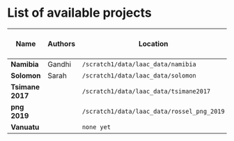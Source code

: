 # List of available projects

| Name | Authors | Location | Recordings | Audio length (hours) | Status |
|------|---------|----------|------------|----------------------|--------|
| **Namibia** | Gandhi | `/scratch1/data/laac_data/namibia` | {project.recordings} | 1449 | {project.status} | 
| **Solomon** | Sarah | `/scratch1/data/laac_data/solomon` | {project.recordings} | 5954 | {project.status} | 
| **Tsimane 2017** |  | `/scratch1/data/laac_data/tsimane2017` | {project.recordings} | 556 | {project.status} | 
| **png 2019** |  | `/scratch1/data/laac_data/rossel_png_2019` | {project.recordings} | 760 | {project.status} | 
| **Vanuatu** |  | `none yet` | {project.recordings} | 0 | {project.status} | 
